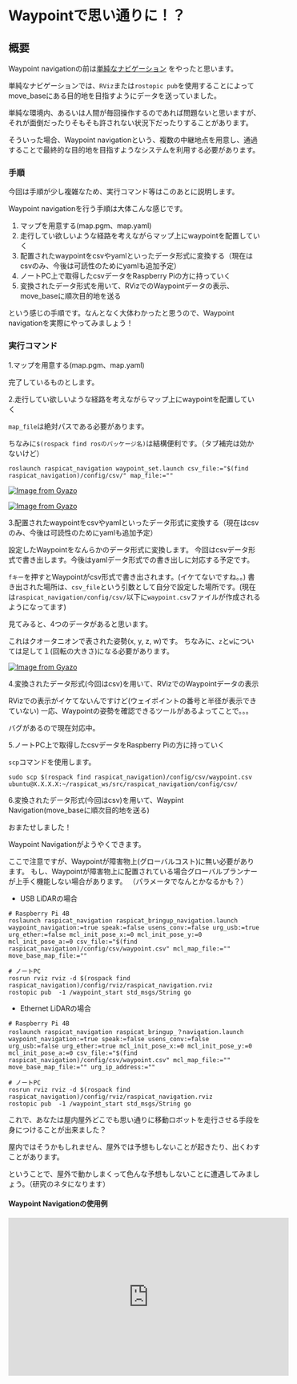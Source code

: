 # Waypointで思い通りに！？

## 概要
Waypoint navigationの前は[単純なナビゲーション](https://uhobeike.github.io/raspicat_documentation/document/lets_move/navigation/Raspberry%20Pi%20Cat%20V2/raspi4_only_navigation/)
をやったと思います。

単純なナビゲーションでは、`RViz`または`rostopic pub`を使用することによってmove_baseにある目的地を目指すようにデータを送っていました。

単純な環境内、あるいは人間が毎回操作するのであれば問題ないと思いますが、それが面倒だったりそもそも許されない状況下だったりすることがあります。

そういった場合、Waypoint navigationという、複数の中継地点を用意し、通過することで最終的な目的地を目指すようなシステムを利用する必要があります。

### 手順

今回は手順が少し複雑なため、実行コマンド等はこのあとに説明します。

Waypoint navigationを行う手順は大体こんな感じです。

1. マップを用意する(map.pgm、map.yaml)
2. 走行してい欲しいような経路を考えながらマップ上にwaypointを配置していく
3. 配置されたwaypointをcsvやyamlといったデータ形式に変換する（現在はcsvのみ、今後は可読性のためにyamlも追加予定）
4. ノートPC上で取得したcsvデータをRaspberry Piの方に持っていく
5. 変換されたデータ形式を用いて、RVizでのWaypointデータの表示、move_baseに順次目的地を送る

という感じの手順です。なんとなく大体わかったと思うので、Waypoint navigationを実際にやってみましょう！


### 実行コマンド

1.マップを用意する(map.pgm、map.yaml)

完了しているものとします。

2.走行してい欲しいような経路を考えながらマップ上にwaypointを配置していく

`map_file`は絶対パスである必要があります。

ちなみに`$(rospack find rosのパッケージ名)`は結構便利です。（タブ補完は効かないけど）

```
roslaunch raspicat_navigation waypoint_set.launch csv_file:="$(find raspicat_navigation)/config/csv/" map_file:=""
```

[![Image from Gyazo](https://i.gyazo.com/e444bb08c33a7823be7f12108d77dc36.png)](https://gyazo.com/e444bb08c33a7823be7f12108d77dc36)

[![Image from Gyazo](https://i.gyazo.com/8da33d5f9af7d9e3583dab1a062edeb7.png)](https://gyazo.com/8da33d5f9af7d9e3583dab1a062edeb7)

3.配置されたwaypointをcsvやyamlといったデータ形式に変換する（現在はcsvのみ、今後は可読性のためにyamlも追加予定）

設定したWaypointをなんらかのデータ形式に変換します。
今回はcsvデータ形式で書き出します。今後はyamlデータ形式での書き出しに対応する予定です。

`fキー`を押すとWaypointがcsv形式で書き出されます。(イケてないですね。。)
書き出された場所は、`csv_file`という引数として自分で設定した場所です。(現在は`raspicat_navigation/config/csv/`以下に`waypoint.csv`ファイルが作成されるようになってます)

見てみると、4つのデータがあると思います。

これはクオータニオンで表された姿勢(x, y, z, w)です。
ちなみに、`z`と`w`については足して１(回転の大きさ)になる必要があります。

[![Image from Gyazo](https://i.gyazo.com/ebf786903cf19e6b741f12d268316f0f.png)](https://gyazo.com/ebf786903cf19e6b741f12d268316f0f)

4.変換されたデータ形式(今回はcsv)を用いて、RVizでのWaypointデータの表示

RVizでの表示がイケてないんですけど(ウェイポイントの番号と半径が表示できていない)
一応、Waypointの姿勢を確認できるツールがあるよってことで。。。

バグがあるので現在対応中。

5.ノートPC上で取得したcsvデータをRaspberry Piの方に持っていく

`scp`コマンドを使用します。

```
sudo scp $(rospack find raspicat_navigation)/config/csv/waypoint.csv ubuntu@X.X.X.X:~/raspicat_ws/src/raspicat_navigation/config/csv/
```

6.変換されたデータ形式(今回はcsv)を用いて、Waypint Navigation(move_baseに順次目的地を送る)

おまたせしました！

Waypoint Navigationがようやくできます。

ここで注意ですが、Waypointが障害物上(グローバルコスト)に無い必要があります。
もし、Waypointが障害物上に配置されている場合グローバルプランナーが上手く機能しない場合があります。
（パラメータでなんとかなるかも？）

* USB LiDARの場合

```
# Raspberry Pi 4B
roslaunch raspicat_navigation raspicat_bringup_navigation.launch waypoint_navigation:=true speak:=false usens_conv:=false urg_usb:=true urg_ether:=false mcl_init_pose_x:=0 mcl_init_pose_y:=0 mcl_init_pose_a:=0 csv_file:="$(find raspicat_navigation)/config/csv/waypoint.csv" mcl_map_file:="" move_base_map_file:="" 
```

```
# ノートPC
rosrun rviz rviz -d $(rospack find raspicat_navigation)/config/rviz/raspicat_navigation.rviz
rostopic pub  -1 /waypoint_start std_msgs/String go
```

* Ethernet LiDARの場合

```
# Raspberry Pi 4B
roslaunch raspicat_navigation raspicat_bringup_？navigation.launch waypoint_navigation:=true speak:=false usens_conv:=false urg_usb:=false urg_ether:=true mcl_init_pose_x:=0 mcl_init_pose_y:=0 mcl_init_pose_a:=0 csv_file:="$(find raspicat_navigation)/config/csv/waypoint.csv" mcl_map_file:="" move_base_map_file:="" urg_ip_address:=""
```

```
# ノートPC
rosrun rviz rviz -d $(rospack find raspicat_navigation)/config/rviz/raspicat_navigation.rviz
rostopic pub  -1 /waypoint_start std_msgs/String go
```

これで、あなたは屋内屋外どこでも思い通りに移動ロボットを走行させる手段を身につけることが出来ました？

屋内ではそうかもしれません、屋外では予想もしないことが起きたり、出くわすことがあります。

ということで、屋外で動かしまくって色んな予想もしないことに遭遇してみましょう。（研究のネタになります）

#### Waypoint Navigationの使用例

<iframe width="560" height="315" src="https://www.youtube.com/embed/Dgd2tOCEYno" title="YouTube video player" frameborder="0" allow="accelerometer; autoplay; clipboard-write; encrypted-media; gyroscope; picture-in-picture" allowfullscreen></iframe>